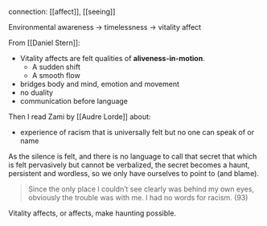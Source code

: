 connection: [[affect]], [[seeing]]

Environmental awareness 
	→ timelessness
		→ vitality affect

From [[Daniel Stern]]:
* Vitality affects are felt qualities of **aliveness-in-motion**.
	- A sudden shift
	- A smooth flow
* bridges body and mind, emotion and movement 
* no duality
* communication before language

Then I read Zami by [[Audre Lorde]] about:
* experience of racism that is universally felt
	but no one can speak of
	or name

As the silence is felt, and there is no language to call that secret that which is felt pervasively but cannot be verbalized, the secret becomes a haunt, persistent and wordless, so we only have ourselves to point to (and blame).

> Since the only place I couldn’t see clearly was behind my own eyes, obviously the trouble was with me. I had no words for racism. (93)

Vitality affects, or affects, make haunting possible.